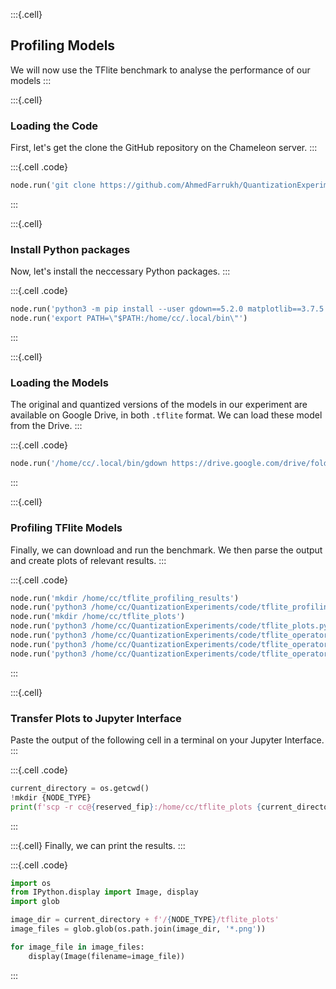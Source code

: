 :::{.cell}
## Profiling Models
We will now use the TFlite benchmark to analyse the performance of our models 
:::

:::{.cell}
### Loading the Code
First, let's get the clone the GitHub repository on the Chameleon server.
:::

:::{.cell .code}
```python
node.run('git clone https://github.com/AhmedFarrukh/QuantizationExperiments.git')
```
:::

:::{.cell}
### Install Python packages
Now, let's install the neccessary Python packages.
:::

:::{.cell .code}
```python
node.run('python3 -m pip install --user gdown==5.2.0 matplotlib==3.7.5 pandas==2.0.3')
node.run('export PATH=\"$PATH:/home/cc/.local/bin\"')
```
:::

:::{.cell}
### Loading the Models
The original and quantized versions of the models in our experiment are available on Google Drive, in both `.tflite` format. We can load these model from the Drive.
:::

:::{.cell .code}
```python
node.run('/home/cc/.local/bin/gdown https://drive.google.com/drive/folders/1OcJ9ceYg6ZWFJ4QMR0zznsw0KVeHPa4h?usp=drive_link -O /home/cc/tflite_models --folder')
```
:::


:::{.cell}
### Profiling TFlite Models 
Finally, we can download and run the benchmark. We then parse the output and create plots of relevant results.
:::

:::{.cell .code}
```python
node.run('mkdir /home/cc/tflite_profiling_results')
node.run('python3 /home/cc/QuantizationExperiments/code/tflite_profiling.py  --tflite_dir=/home/cc/tflite_models --results_dir=/home/cc/tflite_profiling_results')
node.run('mkdir /home/cc/tflite_plots')
node.run('python3 /home/cc/QuantizationExperiments/code/tflite_plots.py --results_dir=/home/cc/tflite_profiling_results --save_dir=/home/cc/tflite_plots')
node.run('python3 /home/cc/QuantizationExperiments/code/tflite_operators.py --model=ResNet50 --orig_result_path=/home/cc/tflite_profiling_results/tflite_ResNet50_profiling.txt --quant_result_path=/home/cc/tflite_profiling_results/tflite_ResNet50_quant_profiling.txt --output_name=/home/cc/tflite_plots/ResNet50')
node.run('python3 /home/cc/QuantizationExperiments/code/tflite_operators.py --model=VGG16 --orig_result_path=/home/cc/tflite_profiling_results/tflite_VGG16_profiling.txt --quant_result_path=/home/cc/tflite_profiling_results/tflite_VGG16_quant_profiling.txt --output_name=/home/cc/tflite_plots/VGG16')
node.run('python3 /home/cc/QuantizationExperiments/code/tflite_operators.py --model=MobileNetV2 --orig_result_path=/home/cc/tflite_profiling_results/tflite_MobileNetV2_profiling.txt --quant_result_path=/home/cc/tflite_profiling_results/tflite_MobileNetV2_quant_profiling.txt --output_name=/home/cc/tflite_plots/MobileNetV2')
```
:::

:::{.cell}
### Transfer Plots to Jupyter Interface 
Paste the output of the following cell in a terminal on your Jupyter Interface.
:::

:::{.cell .code}
```python
current_directory = os.getcwd()
!mkdir {NODE_TYPE}
print(f'scp -r cc@{reserved_fip}:/home/cc/tflite_plots {current_directory}/{NODE_TYPE}')

```
:::

:::{.cell}
Finally, we can print the results.
:::

:::{.cell .code}
```python
import os
from IPython.display import Image, display
import glob

image_dir = current_directory + f'/{NODE_TYPE}/tflite_plots' 
image_files = glob.glob(os.path.join(image_dir, '*.png'))

for image_file in image_files:
    display(Image(filename=image_file))

```
:::
